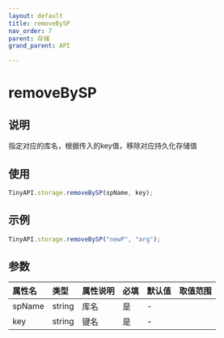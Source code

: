 ```yaml
---
layout: default
title: removeBySP
nav_order: 7
parent: 存储
grand_parent: API

---
```


# removeBySP
## 说明
指定对应的库名，根据传入的key值，移除对应持久化存储值

## 使用
```javascript
TinyAPI.storage.removeBySP(spName, key);
```

## 示例
```javascript
TinyAPI.storage.removeBySP("newP", "arg");
```

## 参数

| 属性名    | 类型                        | 属性说明 | 必填  | 默认值 | 取值范围                 |
|:-------|:--------------------------|:-----|:-----|:----|:-----------|
| spName | string                    | 库名   | 是 | -   |  |
| key    | string                    | 键名   | 是 | -   |  |
